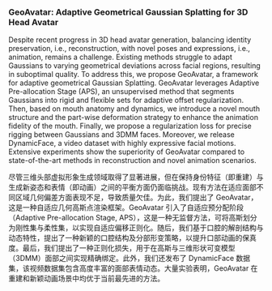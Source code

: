 ### GeoAvatar: Adaptive Geometrical Gaussian Splatting for 3D Head Avatar

Despite recent progress in 3D head avatar generation, balancing identity preservation, i.e., reconstruction, with novel poses and expressions, i.e., animation, remains a challenge. Existing methods struggle to adapt Gaussians to varying geometrical deviations across facial regions, resulting in suboptimal quality. To address this, we propose GeoAvatar, a framework for adaptive geometrical Gaussian Splatting. GeoAvatar leverages Adaptive Pre-allocation Stage (APS), an unsupervised method that segments Gaussians into rigid and flexible sets for adaptive offset regularization. Then, based on mouth anatomy and dynamics, we introduce a novel mouth structure and the part-wise deformation strategy to enhance the animation fidelity of the mouth. Finally, we propose a regularization loss for precise rigging between Gaussians and 3DMM faces. Moreover, we release DynamicFace, a video dataset with highly expressive facial motions. Extensive experiments show the superiority of GeoAvatar compared to state-of-the-art methods in reconstruction and novel animation scenarios.

尽管三维头部虚拟形象生成领域取得了显著进展，但在保持身份特征（即重建）与生成新姿态和表情（即动画）之间的平衡方面仍面临挑战。现有方法在适应面部不同区域几何偏差方面表现不足，导致质量欠佳。为此，我们提出了 GeoAvatar，这是一种自适应几何高斯点渲染框架。GeoAvatar 引入了自适应预分配阶段（Adaptive Pre-allocation Stage, APS），这是一种无监督方法，可将高斯划分为刚性集与柔性集，以实现自适应偏移正则化。随后，我们基于口腔的解剖结构与动态特性，提出了一种新颖的口腔结构及分部形变策略，以提升口部动画的保真度。最后，我们提出了一种正则化损失，用于在高斯与三维形状可变模型（3DMM）面部之间实现精确绑定。此外，我们还发布了 DynamicFace 数据集，该视频数据集包含高度丰富的面部表情动态。大量实验表明，GeoAvatar 在重建和新颖动画场景中均优于当前最先进的方法。

